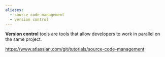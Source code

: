 ```yaml
---
aliases:
  - source code management
  - version control
---
```

**Version control** tools are tools that allow developers to work in parallel on the same project.

https://www.atlassian.com/git/tutorials/source-code-management